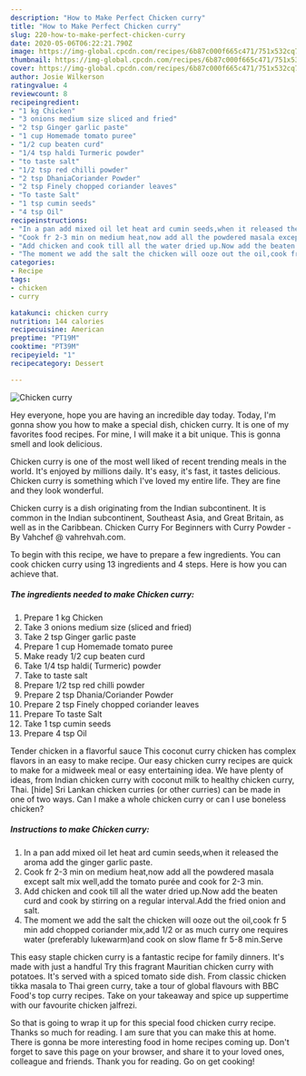 ```yaml
---
description: "How to Make Perfect Chicken curry"
title: "How to Make Perfect Chicken curry"
slug: 220-how-to-make-perfect-chicken-curry
date: 2020-05-06T06:22:21.790Z
image: https://img-global.cpcdn.com/recipes/6b87c000f665c471/751x532cq70/chicken-curry-recipe-main-photo.jpg
thumbnail: https://img-global.cpcdn.com/recipes/6b87c000f665c471/751x532cq70/chicken-curry-recipe-main-photo.jpg
cover: https://img-global.cpcdn.com/recipes/6b87c000f665c471/751x532cq70/chicken-curry-recipe-main-photo.jpg
author: Josie Wilkerson
ratingvalue: 4
reviewcount: 8
recipeingredient:
- "1 kg Chicken"
- "3 onions medium size sliced and fried"
- "2 tsp Ginger garlic paste"
- "1 cup Homemade tomato puree"
- "1/2 cup beaten curd"
- "1/4 tsp haldi Turmeric powder"
- "to taste salt"
- "1/2 tsp red chilli powder"
- "2 tsp DhaniaCoriander Powder"
- "2 tsp Finely chopped coriander leaves"
- "To taste Salt"
- "1 tsp cumin seeds"
- "4 tsp Oil"
recipeinstructions:
- "In a pan add mixed oil let heat ard cumin seeds,when it released the aroma add the ginger garlic paste."
- "Cook fr 2-3 min on medium heat,now add all the powdered masala except salt mix well,add the tomato purée and cook for 2-3 min."
- "Add chicken and cook till all the water dried up.Now add the beaten curd and cook by stirring on a regular interval.Add the fried onion and salt."
- "The moment we add the salt the chicken will ooze out the oil,cook fr 5 min add chopped coriander mix,add 1/2 or as much curry one requires water (preferably lukewarm)and cook on slow flame fr 5-8 min.Serve"
categories:
- Recipe
tags:
- chicken
- curry

katakunci: chicken curry 
nutrition: 144 calories
recipecuisine: American
preptime: "PT19M"
cooktime: "PT39M"
recipeyield: "1"
recipecategory: Dessert

---
```



![Chicken curry](https://img-global.cpcdn.com/recipes/6b87c000f665c471/751x532cq70/chicken-curry-recipe-main-photo.jpg)

Hey everyone, hope you are having an incredible day today. Today, I'm gonna show you how to make a special dish, chicken curry. It is one of my favorites food recipes. For mine, I will make it a bit unique. This is gonna smell and look delicious.

Chicken curry is one of the most well liked of recent trending meals in the world. It's enjoyed by millions daily. It's easy, it's fast, it tastes delicious. Chicken curry is something which I've loved my entire life. They are fine and they look wonderful.

Chicken curry is a dish originating from the Indian subcontinent. It is common in the Indian subcontinent, Southeast Asia, and Great Britain, as well as in the Caribbean. Chicken Curry For Beginners with Curry Powder - By Vahchef @ vahrehvah.com.


To begin with this recipe, we have to prepare a few ingredients. You can cook chicken curry using 13 ingredients and 4 steps. Here is how you can achieve that.

<!--inarticleads1-->

##### The ingredients needed to make Chicken curry:

1. Prepare 1 kg Chicken
1. Take 3 onions medium size (sliced and fried)
1. Take 2 tsp Ginger garlic paste
1. Prepare 1 cup Homemade tomato puree
1. Make ready 1/2 cup beaten curd
1. Take 1/4 tsp haldi( Turmeric) powder
1. Take to taste salt
1. Prepare 1/2 tsp red chilli powder
1. Prepare 2 tsp Dhania/Coriander Powder
1. Prepare 2 tsp Finely chopped coriander leaves
1. Prepare To taste Salt
1. Take 1 tsp cumin seeds
1. Prepare 4 tsp Oil


Tender chicken in a flavorful sauce This coconut curry chicken has complex flavors in an easy to make recipe. Our easy chicken curry recipes are quick to make for a midweek meal or easy entertaining idea. We have plenty of ideas, from Indian chicken curry with coconut milk to healthy chicken curry, Thai. [hide] Sri Lankan chicken curries (or other curries) can be made in one of two ways. Can I make a whole chicken curry or can I use boneless chicken? 

<!--inarticleads2-->

##### Instructions to make Chicken curry:

1. In a pan add mixed oil let heat ard cumin seeds,when it released the aroma add the ginger garlic paste.
1. Cook fr 2-3 min on medium heat,now add all the powdered masala except salt mix well,add the tomato purée and cook for 2-3 min.
1. Add chicken and cook till all the water dried up.Now add the beaten curd and cook by stirring on a regular interval.Add the fried onion and salt.
1. The moment we add the salt the chicken will ooze out the oil,cook fr 5 min add chopped coriander mix,add 1/2 or as much curry one requires water (preferably lukewarm)and cook on slow flame fr 5-8 min.Serve


This easy staple chicken curry is a fantastic recipe for family dinners. It&#39;s made with just a handful Try this fragrant Mauritian chicken curry with potatoes. It&#39;s served with a spiced tomato side dish. From classic chicken tikka masala to Thai green curry, take a tour of global flavours with BBC Food&#39;s top curry recipes. Take on your takeaway and spice up suppertime with our favourite chicken jalfrezi. 

So that is going to wrap it up for this special food chicken curry recipe. Thanks so much for reading. I am sure that you can make this at home. There is gonna be more interesting food in home recipes coming up. Don't forget to save this page on your browser, and share it to your loved ones, colleague and friends. Thank you for reading. Go on get cooking!

